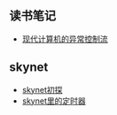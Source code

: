 ## 读书笔记 ##
- [现代计算机的异常控制流][19]

[19]: https://trainyao.github.io/blog/bookread/computer_system/exception_control_flow.html

## skynet ##
- [skynet初探][20]
- [skynet里的定时器][21]

[20]: https://trainyao.github.io/blog/skynet/overview.html


[21]: https://trainyao.github.io/blog/skynet/timer.html
